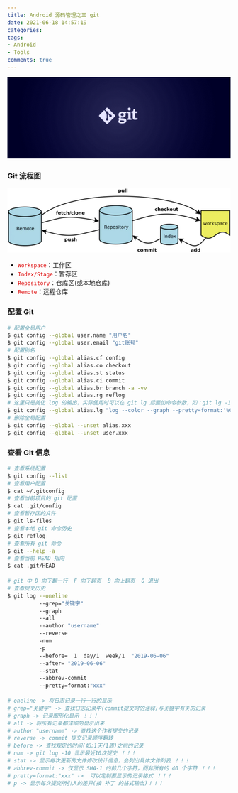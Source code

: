 ```yaml
---
title: Android 源码管理之三 git
date: 2021-06-18 14:57:19
categories: 
tags:
- Android
- Tools
comments: true
---
```


![img](git/1460000023734707)

### Git  流程图

![img](git/1460000023734708)

- <font color="#dd0000">`Workspace`</font>：工作区
- <font color="#dd0000">`Index/Stage`</font>：暂存区
- <font color="#dd0000">`Repository`</font>：仓库区(或本地仓库)
- <font color="#dd0000">`Remote`</font>：远程仓库

### 配置 Git

```bash
# 配置全局用户
$ git config --global user.name "用户名"
$ git config --global user.email "git账号"
# 配置别名
$ git config --global alias.cf config
$ git config --global alias.co checkout
$ git config --global alias.st status
$ git config --global alias.ci commit
$ git config --global alias.br branch -a -vv
$ git config --global alias.rg reflog
# 这里只是美化 log 的输出，实际使用时可以在 git lg 后面加命令参数，如：git lg -10 显示最近10条提交
$ git config --global alias.lg "log --color --graph --pretty=format:'%Cred%h%Creset -%C(yellow)%d%Creset %s %Cgreen(%cr) %C(bold blue)<%an>%Creset' --abbrev-commit"
# 删除全局配置
$ git config --global --unset alias.xxx
$ git config --global --unset user.xxx
```

### 查看 Git 信息

```bash
# 查看系统配置
$ git config --list
# 查看用户配置
$ cat ~/.gitconfig
# 查看当前项目的 git 配置
$ cat .git/config
# 查看暂存区的文件
$ git ls-files
# 查看本地 git 命令历史
$ git reflog
# 查看所有 git 命令
$ git --help -a
# 查看当前 HEAD 指向
$ cat .git/HEAD

# git 中 D 向下翻一行  F 向下翻页  B 向上翻页  Q 退出
# 查看提交历史
$ git log --oneline
          --grep="关键字"
          --graph
          --all
          --author "username"
          --reverse
          -num
          -p
          --before=  1  day/1  week/1  "2019-06-06"
          --after= "2019-06-06"
          --stat
          --abbrev-commit
          --pretty=format:"xxx"
          
# oneline -> 将日志记录一行一行的显示
# grep="关键字" -> 查找日志记录中(commit提交时的注释)与关键字有关的记录
# graph -> 记录图形化显示 ！！！
# all -> 将所有记录都详细的显示出来
# author "username" -> 查找这个作者提交的记录
# reverse -> commit 提交记录顺序翻转
# before -> 查找规定的时间(如:1天/1周)之前的记录
# num -> git log -10 显示最近10次提交 ！！！
# stat -> 显示每次更新的文件修改统计信息，会列出具体文件列表 ！！！
# abbrev-commit -> 仅显示 SHA-1 的前几个字符，而非所有的 40 个字符 ！！！
# pretty=format:"xxx" ->  可以定制要显示的记录格式 ！！！
# p -> 显示每次提交所引入的差异(按 补丁 的格式输出)！！！
```

